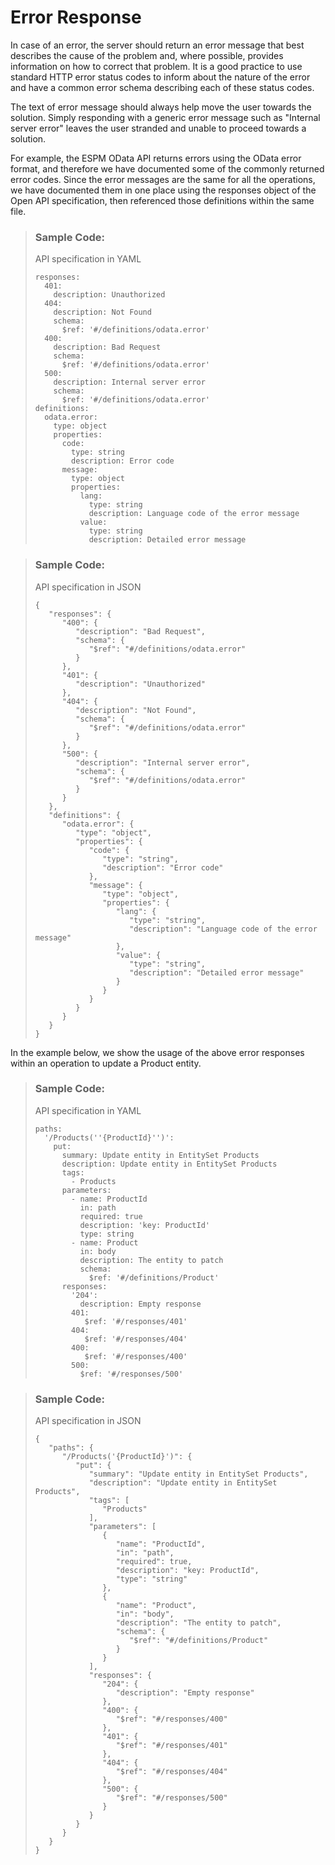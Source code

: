 <!-- loiofe19d580a41c4788acd46a770291ae17 -->

# Error Response

In case of an error, the server should return an error message that best describes the cause of the problem and, where possible, provides information on how to correct that problem. It is a good practice to use standard HTTP error status codes to inform about the nature of the error and have a common error schema describing each of these status codes.

The text of error message should always help move the user towards the solution. Simply responding with a generic error message such as "Internal server error" leaves the user stranded and unable to proceed towards a solution.

For example, the ESPM OData API returns errors using the OData error format, and therefore we have documented some of the commonly returned error codes. Since the error messages are the same for all the operations, we have documented them in one place using the responses object of the Open API specification, then referenced those definitions within the same file.

> ### Sample Code:  
> API specification in YAML
> 
> ```
> responses:
>   401:
>     description: Unauthorized
>   404:
>     description: Not Found
>     schema:
>       $ref: '#/definitions/odata.error'
>   400:
>     description: Bad Request
>     schema:
>       $ref: '#/definitions/odata.error'
>   500:
>     description: Internal server error
>     schema:
>       $ref: '#/definitions/odata.error'
> definitions:
>   odata.error:
>     type: object
>     properties:
>       code:
>         type: string
>         description: Error code
>       message:
>         type: object
>         properties:
>           lang:
>             type: string
>             description: Language code of the error message
>           value:
>             type: string
>             description: Detailed error message
> ```

> ### Sample Code:  
> API specification in JSON
> 
> ```
> {
>    "responses": {
>       "400": {
>          "description": "Bad Request",
>          "schema": {
>             "$ref": "#/definitions/odata.error"
>          }
>       },
>       "401": {
>          "description": "Unauthorized"
>       },
>       "404": {
>          "description": "Not Found",
>          "schema": {
>             "$ref": "#/definitions/odata.error"
>          }
>       },
>       "500": {
>          "description": "Internal server error",
>          "schema": {
>             "$ref": "#/definitions/odata.error"
>          }
>       }
>    },
>    "definitions": {
>       "odata.error": {
>          "type": "object",
>          "properties": {
>             "code": {
>                "type": "string",
>                "description": "Error code"
>             },
>             "message": {
>                "type": "object",
>                "properties": {
>                   "lang": {
>                      "type": "string",
>                      "description": "Language code of the error message"
>                   },
>                   "value": {
>                      "type": "string",
>                      "description": "Detailed error message"
>                   }
>                }
>             }
>          }
>       }
>    }
> }
> ```

In the example below, we show the usage of the above error responses within an operation to update a Product entity.

> ### Sample Code:  
> API specification in YAML
> 
> ```
> paths:
>   '/Products(''{ProductId}'')':
>     put:
>       summary: Update entity in EntitySet Products
>       description: Update entity in EntitySet Products
>       tags:
>         - Products
>       parameters:
>         - name: ProductId
>           in: path
>           required: true
>           description: 'key: ProductId'
>           type: string
>         - name: Product
>           in: body
>           description: The entity to patch
>           schema:
>             $ref: '#/definitions/Product'
>       responses:
>         '204':
>           description: Empty response
>         401:
>            $ref: '#/responses/401'
>         404:
>            $ref: '#/responses/404'
>         400:
>            $ref: '#/responses/400'
>         500:
>           $ref: '#/responses/500'
> ```

> ### Sample Code:  
> API specification in JSON
> 
> ```
> {
>    "paths": {
>       "/Products('{ProductId}')": {
>          "put": {
>             "summary": "Update entity in EntitySet Products",
>             "description": "Update entity in EntitySet Products",
>             "tags": [
>                "Products"
>             ],
>             "parameters": [
>                {
>                   "name": "ProductId",
>                   "in": "path",
>                   "required": true,
>                   "description": "key: ProductId",
>                   "type": "string"
>                },
>                {
>                   "name": "Product",
>                   "in": "body",
>                   "description": "The entity to patch",
>                   "schema": {
>                      "$ref": "#/definitions/Product"
>                   }
>                }
>             ],
>             "responses": {
>                "204": {
>                   "description": "Empty response"
>                },
>                "400": {
>                   "$ref": "#/responses/400"
>                },
>                "401": {
>                   "$ref": "#/responses/401"
>                },
>                "404": {
>                   "$ref": "#/responses/404"
>                },
>                "500": {
>                   "$ref": "#/responses/500"
>                }
>             }
>          }
>       }
>    }
> }
> ```

